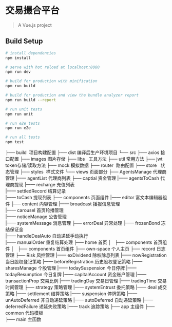 # 交易撮合平台

> A Vue.js project

## Build Setup

``` bash
# install dependencies
npm install

# serve with hot reload at localhost:8080
npm run dev

# build for production with minification
npm run build

# build for production and view the bundle analyzer report
npm run build --report

# run unit tests
npm run unit

# run e2e tests
npm run e2e

# run all tests
npm test
```

<!-- 代理商后台基础版本 -->
├── build  项目构建配置
├── dist 编译后生产环境项目    <!-- 编译后 -->
└── src
    ├── axios   接口配置
    ├── images  图片存储
    ├── libs    工具方法
           ├── util    常用方法
           ├── jwt     token存储/读取方法
    ├── mock    模拟数据
    ├── router  路由配置
    ├── store   状态管理
    ├── styles  样式文件
    └── views   页面部分
        ├── AgentsManage    代理商管理
            |—— agentList       代理商列表
        ├── captial         资金管理
            |—— agentsToCash    代理商提现
            |—— recharge        充值列表   
            |—— settledRecord   结算记录    
            |—— toCash          提现列表
        ├── components      页面组件
            |—— editor          富文本编辑器组件
        ├── content         内容管理
            |—— broadcast       播报信息管理         
            |—— carousel        首页轮播管理          
            |—— noticeManage    公告管理          
            |—— systemMessage   消息管理
        ├── errorDeal       异常处理
            |—— frozenBond      冻结保证金         
            |—— handleDealAuto  自动递延手动执行          
            |—— manualOrder     重复结算处理
        ├── home            首页
        │   ├── components      首页组件
        │   ├── components      首页组件
        ├── own-space       个人主页
        ├── record          日志管理
        ├── Risk            风控管理
            |—— exDividend          除权除息列表
            |—— nowRegistration     当日股权登记策略
            |—— beforeRegistration  历史股权登记策略
            |—— sharesManage        个股管理
            |—— todaySuspension     今日停牌
            |—— todayResumption     今日复牌
            |—— capitalAccount      资金账户管理
            |—— transactionProp     交易比例
            |—— tradingDay          交易日管理
            |—— tradingTime         交易时间管理
        ├── strategy        策略管理
            |—— systemEntrust   委托策略
            |—— deal            成交策略
            |—— settlement      结算策略
            |—— suspension      停牌策略
            |—— unAutoDeferred  非自动递延策略
            |—— autoDeferred    自动递延策略
            |—— deferredFailure 递延失败策略
            |—— track           追踪策略
    ├── app     主组件
    ├── common  代码模板   
    ├── main     主函数   

